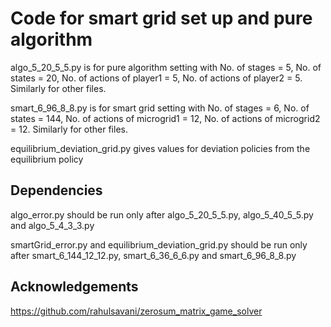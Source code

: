 

# Code for smart grid set up and pure algorithm

algo_5_20_5_5.py is for pure algorithm setting with No. of stages = 5, No. of states = 20, No. of actions of player1 = 5, No. of actions of player2 = 5. Similarly for other files.

smart_6_96_8_8.py is for smart grid setting with No. of stages = 6, No. of states = 144, No. of actions of microgrid1 = 12, No. of actions of microgrid2 = 12. Similarly for other files.

equilibrium_deviation_grid.py gives values for deviation policies from the equilibrium policy




## Dependencies

algo_error.py should be run only after algo_5_20_5_5.py, algo_5_40_5_5.py and algo_5_4_3_3.py

smartGrid_error.py and equilibrium_deviation_grid.py should be run only after smart_6_144_12_12.py, smart_6_36_6_6.py and smart_6_96_8_8.py
## Acknowledgements
 
 https://github.com/rahulsavani/zerosum_matrix_game_solver
